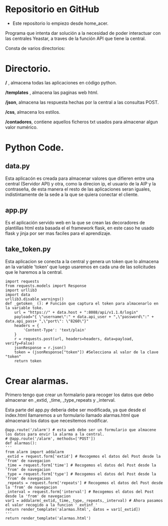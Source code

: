 # Repositorio en GitHub
* Este repositorio lo empiezo desde home_acer. 

Programa que intenta dar solución a la necesidad de poder interactuar con las centrales Yeastar, a traves de la función API que tiene la central.

Consta de varios directorios:

# Directorio.

**\/** , almacena todas las aplicaciones en código python.

**/templates** , almacena las paginas web html.

**/json**, almacena las respuesta hechas por la central a las consultas POST.

**/css**, almacena los estilos.

**/contadores**, contiene aquellos ficheros txt usados para almacenar algun valor numérico.

# Python Code.
## data.py

Esta aplicacón es creada para almacenar valores que difieren entre una central (Servidor API) y otra, como la direcion ip, el usuario de la AIP y la contraseña, de esta manera el resto de las aplicaciones seran iguales, indistintamente de la sede a la que se quiera conectar el cliente.

## app.py

Es el aplicación servido web en la que se crean las decoradores de plantillas html esta basada el el framework flask, en este caso he usado flask y jinja por ser mas faciles para el aprendizaje. 

## take_token.py

 Esta aplicacion se conecta a la central y genera un  token que lo almacena an la variable 'token' que luego usaremos en cada una de las solicitudes que le haremos a la central.
    
    import requests
    from requests.models import Response
    import urllib3
    import data
    urllib3.disable_warnings()
    def _getoken_ (): # Función que captura el token para almacenarlo en la variable toke.
        url = "https://" + data.host + ":8088/api/v1.1.0/login"
        payload="{ \"username\":" + data.api_user + ",\"password\":" + data.api_pass+ ",\"port\": \"8260\"}"
        headers = {
            'Content-Type': 'text/plain'
        }
        r = requests.post(url, headers=headers, data=payload, verify=False)
        jsonResponse = r.json()
        token = (jsonResponse["token"]) #Selecciona al valor de la clave "token"
        return token

# Crear alarmas.

Primero tengo que crear un formalario para recoger los datos que debo almacenar en _extid, _time, _type_repeats y  _interval.

Esta parte del app.py deberia debe ser modificada, ya que desde el index.html llamaremos a un formulario llamado alarmas.html que almacenará los datos que necesitemos modificar.

    @app.route('/alarm') # esta web debe ser un formulario que almacene los datos para envir la alarma a la central.
    # @app.route('/alarm', methods=['POST']) 
    def alarmas():
    '''
    from alarm import addalarm
    _extid = request.form['extid'] # Recogemos el datos del Post desde la 'from' de navegacion
    _time = request.form['time'] # Recogemos el datos del Post desde la 'from' de navegacion
    _type = request.form['type'] # Recogemos el datos del Post desde la 'from' de navegacion
    _repeats = request.form['repeats'] # Recogemos el datos del Post desde la 'from' de navegacion
    _interval = request.form['interval'] # Recogemos el datos del Post desde la 'from' de navegacion
    var1 = addalarm(_extid,_time,_type,_repeats,_interval) # Ahora pasamos el valor recogido a la funcion '_extinf_'
    return render_template('alarmas.html', datos = var1[_extid])
    '''
    return render_template('alarmas.html')